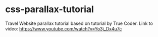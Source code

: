 # css-parallax-tutorial
Travel Website parallax tutorial based on tutorial by True Coder. 
Link to video: https://www.youtube.com/watch?v=Yo3j_Dx4u7c
